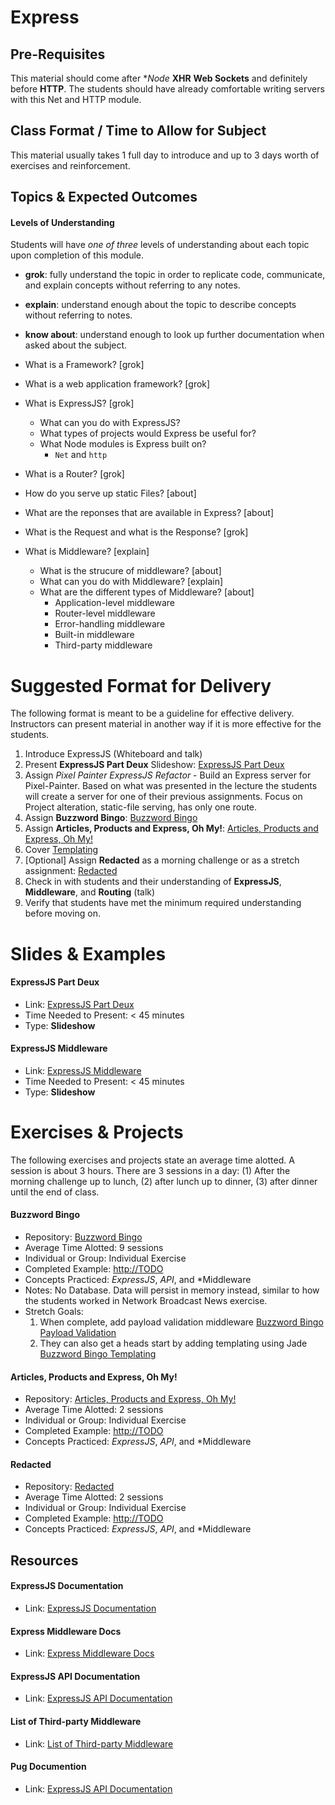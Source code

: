 # Express

## Pre-Requisites
This material should come after **Node* **XHR** **Web Sockets** and definitely before **HTTP**. The students should have already comfortable writing servers with this Net and HTTP module.

## Class Format / Time to Allow for Subject
This material usually takes 1 full day to introduce and up to 3 days worth of exercises and reinforcement.

## Topics & Expected Outcomes

#### Levels of Understanding
Students will have *one of three* levels of understanding about each topic upon completion of this module.
- **grok**: fully understand the topic in order to replicate code, communicate, and explain concepts without referring to any notes.
- **explain**: understand enough about the topic to describe concepts without referring to notes.
- **know about**: understand enough to look up further documentation when asked about the subject.

- What is a Framework? [grok]
- What is a web application framework? [grok]
- What is ExpressJS? [grok]
  - What can you do with ExpressJS?
  - What types of projects would Express be useful for?
  - What Node modules is Express built on?
    - `Net` and `http`
- What is a Router? [grok]
- How do you serve up static Files? [about]
- What are the reponses that are available in Express? [about]
- What is the Request and what is the Response? [grok]
- What is Middleware? [explain]
  - What is the strucure of middleware? [about]
  - What can you do with Middleware? [explain]
  - What are the different types of Middleware? [about]
    - Application-level middleware
    - Router-level middleware
    - Error-handling middleware
    - Built-in middleware
    - Third-party middleware

# Suggested Format for Delivery
The following format is meant to be a guideline for effective delivery. Instructors can present material in another way if it is more effective for the students.

1. Introduce ExpressJS (Whiteboard and talk)
1. Present **ExpressJS Part Deux** Slideshow: [ExpressJS Part Deux](http://slides.com/joecarlson/express-yourself-deux#/)
1. Assign *Pixel Painter ExpressJS Refactor* - Build an Express server for Pixel-Painter. Based on what was presented in the lecture the students will create a server for one of their previous assignments. Focus on Project alteration, static-file serving, has only one route.
1. Assign **Buzzword Bingo**: [Buzzword Bingo]()
1. Assign **Articles, Products and Express, Oh My!**: [Articles, Products and Express, Oh My!](https://github.com/devleague/articles-products-and-express)
1. Cover [Templating](https://github.com/devleague/DevLeague-Modules/tree/master/ServerFrameworks/Templating)
1. [Optional] Assign **Redacted** as a morning challenge or as a stretch assignment: [Redacted](https://github.com/devleague/Redacted)
1. Check in with students and their understanding of **ExpressJS**, **Middleware**, and **Routing** (talk)
1. Verify that students have met the minimum required understanding before moving on.

# Slides & Examples

#### ExpressJS Part Deux
- Link: [ExpressJS Part Deux](http://slides.com/joecarlson/express-yourself-deux#/)
- Time Needed to Present: < 45 minutes
- Type: **Slideshow**

#### ExpressJS Middleware
- Link: [ExpressJS Middleware](http://slides.com/joecarlson/middleware#/)
- Time Needed to Present: < 45 minutes
- Type: **Slideshow**

# Exercises & Projects
The following exercises and projects state an average time alotted. A session is about 3 hours. There are 3 sessions in a day: (1) After the morning challenge up to lunch, (2) after lunch up to dinner, (3) after dinner until the end of class.

#### Buzzword Bingo
- Repository: [Buzzword Bingo](https://github.com/devleague/Buzz-Word-Bingo/)
- Average Time Alotted: 9 sessions
- Individual or Group: Individual Exercise
- Completed Example: [http://TODO](http://TODO)
- Concepts Practiced: *ExpressJS*, *API*, and *Middleware
- Notes: No Database. Data will persist in memory instead, similar to how the students worked in Network Broadcast News exercise.
- Stretch Goals:
  1. When complete, add payload validation middleware [Buzzword Bingo Payload Validation](https://github.com/devleague/Buzz-Word-Bingo/tree/add-payload-validation-middleware)
  1. They can also get a heads start by adding templating using Jade [Buzzword Bingo Templating](https://github.com/devleague/Buzz-Word-Bingo/tree/add-templating-using-jade)

#### Articles, Products and Express, Oh My!
- Repository: [Articles, Products and Express, Oh My!](https://github.com/devleague/articles-products-and-express)
- Average Time Alotted: 2 sessions
- Individual or Group: Individual Exercise
- Completed Example: [http://TODO](http://TODO)
- Concepts Practiced: *ExpressJS*, *API*, and *Middleware

#### Redacted
- Repository: [Redacted](https://github.com/devleague/Redacted)
- Average Time Alotted: 2 sessions
- Individual or Group: Individual Exercise
- Completed Example: [http://TODO](http://TODO)
- Concepts Practiced: *ExpressJS*, *API*, and *Middleware

## Resources

#### ExpressJS Documentation
- Link:  [ExpressJS Documentation](http://expressjs.com/)

#### Express Middleware Docs
- Link:  [Express Middleware Docs](http://expressjs.com/en/resources/middleware.html)

#### ExpressJS API Documentation
- Link:  [ExpressJS API Documentation](http://expressjs.com/en/4x/api.html)

#### List of Third-party Middleware
- Link:  [List of Third-party Middleware](http://expressjs.com/en/resources/middleware.html)

#### Pug Documention
- Link:  [ExpressJS API Documentation](http://expressjs.com/en/4x/api.html)
